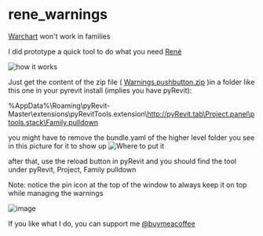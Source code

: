 # rene_warnings

[Warchart](https://apps.autodesk.com/RVT/en/Detail/Index?id=5069841371205448504&appLang=en&os=Win64) won't work in families

I did prototype a quick tool to do what you need [René](https://twitter.com/BIM4GIB)

![how it works](https://user-images.githubusercontent.com/7872003/190384633-d1182e2d-5de4-4291-af0b-eb6e0965f421.gif)

Just get the content of the zip file ( [Warnings.pushbutton.zip](https://github.com/jmcouffin/rene_warnings/blob/a1aaab0e77c162e51fe9da230cd183170dc3b4bc/Warnings.pushbutton.zip) )in a folder like this one in your pyrevit install (implies you have pyRevit):

%AppData%\Roaming\pyRevit-Master\extensions\pyRevitTools.extension\http://pyRevit.tab\Project.panel\ptools.stack\Family.pulldown

you might have to remove the bundle.yaml of the higher level folder you see in this picture for it to show up
![Where to put it](https://user-images.githubusercontent.com/7872003/190349396-c191ae47-8a67-470c-9922-6e3605a64923.png)


after that, use the reload button in pyRevit and you should find the tool under pyRevit, Project, Family pulldown


Note: notice the pin icon at the top of the window to always keep it on top while managing the warnings

![image](https://user-images.githubusercontent.com/7872003/190386440-3289a5b4-412c-4013-bc46-c5a5d2a1ecd8.png)

If you like what I do, you can support me 
[@buymeacoffee](buymeacoffee.com/jmco)
